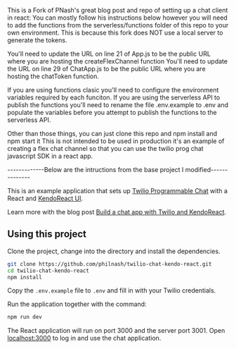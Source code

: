 This is a Fork of PNash's great blog post and repo of setting up a chat client in react:
You can mostly follow his instructions below however you will need to add the functions from the serverless/functions folder of this repo to your own environment. This is because this fork does NOT use a local server to generate the tokens.

You'll need to update the URL on line 21 of App.js to be the public URL where you are hosting the createFlexChannel function
You'll need to update the URL on line 29 of ChatApp.js to be the public URL where you are hosting the chatToken function.

If you are using functions clasic you'll need to configure the environment variables required by each funciton. If you are using the serverless API to publish the functions you'll need to rename the file .env.example to .env and populate the variables before you attempt to publish the functions to the serverless API.

Other than those things, you can just clone this repo and npm install and npm start it
This is not intended to be used in production it's an example of creating a flex chat channel so that you can use the twilio prog chat javascript SDK in a react app.

-------------Below are the intructions from the base project I modified--------------


This is an example application that sets up [Twilio Programmable Chat](https://www.twilio.com/docs/chat) with a React and [KendoReact UI](https://www.telerik.com/kendo-react-ui/).

Learn more with the blog post [Build a chat app with Twilio and KendoReact](https://www.twilio.com/blog/chat-app-twilio-kendoreact).

## Using this project

Clone the project, change into the directory and install the dependencies.

```bash
git clone https://github.com/philnash/twilio-chat-kendo-react.git
cd twilio-chat-kendo-react
npm install
```

Copy the `.env.example` file to `.env` and fill in with your Twilio credentials.


Run the application together with the command:

```bash
npm run dev
```

The React application will run on port 3000 and the server port 3001. Open [localhost:3000](http://localhost:3000) to log in and use the chat application.

